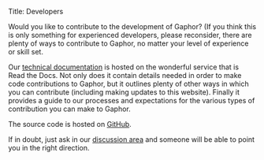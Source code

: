 Title: Developers

Would you like to contribute to the development of Gaphor? (If you think this
is only something for experienced developers, please reconsider, there are
plenty of ways to contribute to Gaphor, no matter your level of experience or
skill set.

Our [technical documentation](https://gaphor.readthedocs.io) is hosted on the
wonderful service that is Read the Docs. Not only does it contain details
needed in order to make code contributions to Gaphor, but it outlines plenty of
other ways in which you can contribute (including making updates to this
website). Finally it provides a guide to our processes and expectations for the
various types of contribution you can make to Gaphor.

The source code is hosted on [GitHub](https://github.com/gaphor/gaphor).

If in doubt, just ask in our [discussion area]({filename}discuss.md) and someone will be able to point
you in the right direction.
